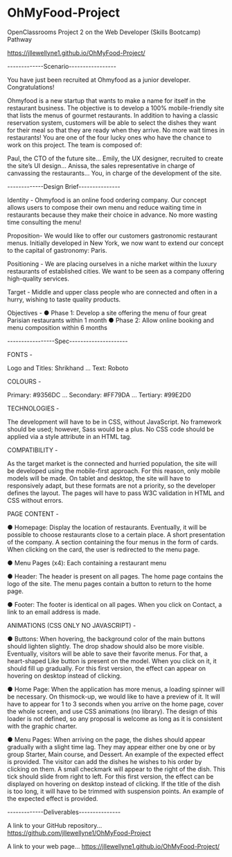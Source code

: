 # OhMyFood-Project
OpenClassrooms Project 2 on the Web Developer (Skills Bootcamp) Pathway

https://jllewellyne1.github.io/OhMyFood-Project/

-------------Scenario-----------------

You have just been recruited at Ohmyfood as a junior developer. Congratulations!

Ohmyfood is a new startup that wants to make a name for itself in the restaurant business. The objective is to develop a 100% mobile-friendly site that lists the menus of gourmet restaurants. In addition to having a classic reservation system, customers will be able to select the dishes they want for their meal so that they are ready when they arrive. No more wait times in restaurants! You are one of the four lucky ones who have the chance to work on this project. The team is composed of:

Paul, the CTO of the future site...
Emily, the UX designer, recruited to create the site’s UI design...
Anissa, the sales representative in charge of canvassing the restaurants...
You, in charge of the development of the site.

-------------Design Brief---------------

Identity - Ohmyfood is an online food ordering company. Our concept allows users to compose their own menu and reduce waiting time in restaurants because they make their choice in advance. No more wasting time consulting the menu!

Proposition- We would like to offer our customers gastronomic restaurant menus. Initially developed in New York, we now want to extend our concept to the capital of gastronomy: Paris.

Positioning - We are placing ourselves in a niche market within the luxury restaurants of established cities. We want to be seen as a company offering high-quality services.

Target - Middle and upper class people who are connected and often in a hurry, wishing to taste quality products.

Objectives - ● Phase 1: Develop a site offering the menu of four great Parisian restaurants within 1 month ● Phase 2: Allow online booking and menu composition within 6 months

-----------------Spec---------------------

FONTS -

Logo and Titles: Shrikhand ... Text: Roboto

COLOURS -

Primary: #9356DC ... Secondary: #FF79DA ... Tertiary: #99E2D0

TECHNOLOGIES -

The development will have to be in CSS, without JavaScript. No framework should be used; however, Sass would be a plus. No CSS code should be applied via a style attribute in an HTML tag.

COMPATIBILITY -

As the target market is the connected and hurried population, the site will be developed using the mobile-first approach. For this reason, only mobile models will be made. On tablet and desktop, the site will have to responsively adapt, but these formats are not a priority, so the developer defines the layout. The pages will have to pass W3C validation in HTML and CSS without errors.

PAGE CONTENT -

● Homepage: Display the location of restaurants. Eventually, it will be possible to choose restaurants close to a certain place. A short presentation of the company. A section containing the four menus in the form of cards. When clicking on the card, the user is redirected to the menu page.

● Menu Pages (x4): Each containing a restaurant menu

● Header: The header is present on all pages. The home page contains the logo of the site. The menu pages contain a button to return to the home page.

● Footer: The footer is identical on all pages. When you click on Contact, a link to an email address is made.

ANIMATIONS (CSS ONLY NO JAVASCRIPT) - 

● Buttons: When hovering, the background color of the main buttons should lighten slightly. The
drop shadow should also be more visible. Eventually, visitors will be able to save their favorite menus. For that, a heart-shaped Like button is present on the model. When you click on it, it should fill up gradually. For this first version, the effect can appear on hovering on desktop instead of clicking.

● Home Page: When the application has more menus, a loading spinner will be necessary. On thismock-up, we would like to have a preview of it. It will have to appear for 1 to 3
seconds when you arrive on the home page, cover the whole screen, and use CSS animations (no library). The design of this loader is not defined, so any proposal is welcome as long as it is consistent with the graphic charter.

● Menu Pages: When arriving on the page, the dishes should appear gradually with a slight time lag. They may appear either one by one or by group Starter, Main course, and Dessert. An example of the expected effect is provided. The visitor can add the dishes he wishes to his order by clicking on them. A small checkmark will appear to the right of the dish. This tick should slide from right to left. For this first version, the effect can be displayed on hovering on desktop instead of clicking. If the title of the dish is too long, it will have to be trimmed with suspension points. An example of the expected effect is provided.

-------------Deliverables---------------

A link to your GitHub repository... https://github.com/jllewellyne1/OhMyFood-Project

A link to your web page... https://jllewellyne1.github.io/OhMyFood-Project/
